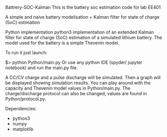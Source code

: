 Battrery-SOC-Kalman
This is the battery soc estimation code for lab EE401

A simple and naive battery modelisation + Kalman filter for state of charge (SoC) estimation

Python implementation
python3 implementation of an extended Kalman filter for state of charge (SoC) estimation of a simulated lithium battery. The model used for the battery is a simple Thevenin model.

To run it just launch:

$> python Python/main.py
Or use any python IDE (spyder/ jupyter notebook) and run the main.py file.

A CC/CV charge and a pulse discharge will be simulated. Then a graph will be displayed showing simulation results. You can play around with the capacity and Thevenin model values in Python/main.py. The charge/discharge protocol can also be changed, values are found in Python/protocol.py.

Dependencies:
- python3
- numpy
- matplotlib
